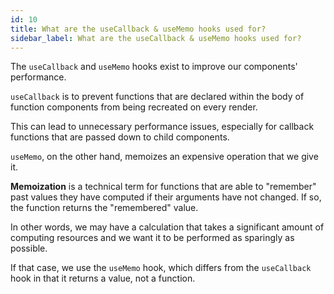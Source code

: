 ```yaml
---
id: 10
title: What are the useCallback & useMemo hooks used for?
sidebar_label: What are the useCallback & useMemo hooks used for?
---
```


The `useCallback` and `useMemo` hooks exist to improve our components' performance.

`useCallback` is to prevent functions that are declared within the body of function components from being recreated on every render.

This can lead to unnecessary performance issues, especially for callback functions that are passed down to child components.

`useMemo`, on the other hand, memoizes an expensive operation that we give it.

**Memoization** is a technical term for functions that are able to "remember" past values they have computed if their arguments have not changed. If so, the function returns the "remembered" value.

In other words, we may have a calculation that takes a significant amount of computing resources and we want it to be performed as sparingly as possible.

If that case, we use the `useMemo` hook, which differs from the `useCallback` hook in that it returns a value, not a function.

<!-- ```jsx
``` -->